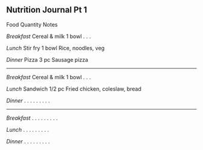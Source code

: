## Nutrition Journal Pt 1

Food			Quantity	Notes

*Breakfast*
Cereal & milk	1 bowl		. . .

*Lunch*
Stir fry		1 bowl		Rice, noodles, veg

*Dinner*
Pizza			3 pc		Sausage pizza

---

*Breakfast*
Cereal & milk	1 bowl		. . .

*Lunch*
Sandwich		1/2 pc		Fried chicken, coleslaw, bread

*Dinner*
. . .			. . .		. . .

---

*Breakfast*
. . .			. . .		. . .

*Lunch*
. . .			. . .		. . .

*Dinner*
. . .			. . .		. . .
